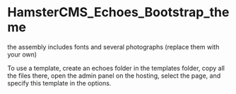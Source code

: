 # HamsterCMS_Echoes_Bootstrap_theme
the assembly includes fonts and several photographs (replace them with your own)

To use a template, create an echoes folder in the templates folder, copy all the files there, open the admin panel on the hosting, select the page, and specify this template in the options.
